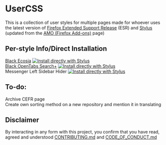 # UserCSS
This is a collection of user styles for multiple pages made for whoever uses the latest version of [Firefox Extended Support Release](http:mozilla.org/en-GB/firefox/all/#product-desktop-esr) (ESR) and [Stylus](http:addons.mozilla.org/firefox/addon/styl-us) (updated from the [AMO (Firefox Add-ons)](http:addons.mozilla.org) page)

## Per-style Info/Direct Installation
[Black Ecosia](/Ecosia.css.elements/README.md) [![Install directly with Stylus](http://img.shields.io/badge/Install%20directly%20with-Stylus-00adad.svg)](http:raw.githubusercontent.com/Gersonzao/UserCSS/main/Ecosia.user.css)<br>
[Black OpenTabs Search+](/OpenTabs%20Search%2B.elements/README.md) [![Install directly with Stylus](http://img.shields.io/badge/Install%20directly%20with-Stylus-00adad.svg)](http:raw.githubusercontent.com/Gersonzao/UserCSS/main/OpenTabs%20Search%2B.user.css)<br>
Messenger Left Sidebar Hider [![Install directly with Stylus](http://img.shields.io/badge/Install%20directly%20with-Stylus-00adad.svg)](http:raw.githubusercontent.com/Gersonzao/UserCSS/main/OpenTabs%20Search%2B.user.css)<br>

## To-do:
Archive CEFR page<br>
Create own sorting method on a new repository and mention it in translating

## Disclaimer
By interacting in any form with this project, you confirm that you have read, agreed and understood [CONTRIBUTING.md](CONTRIBUTING.md) and [CODE_OF_CONDUCT.md](CODE_OF_CONDUCT.md)<br>
